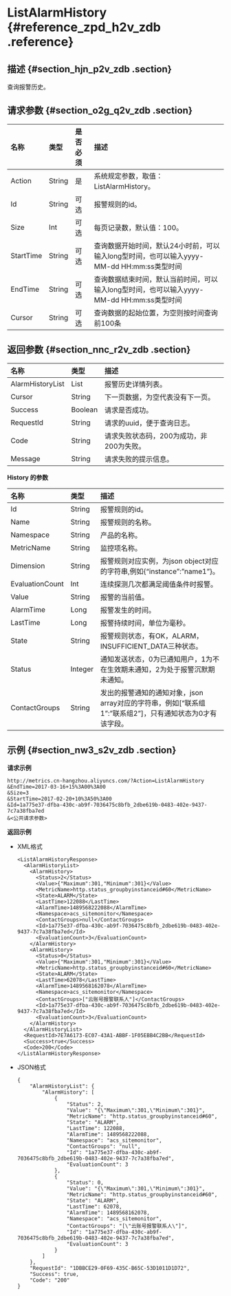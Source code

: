 # ListAlarmHistory {#reference_zpd_h2v_zdb .reference}

## 描述 {#section_hjn_p2v_zdb .section}

查询报警历史。

## 请求参数 {#section_o2g_q2v_zdb .section}

|名称|类型|是否必须|描述|
|:-|:-|:---|:-|
|Action|String|是|系统规定参数，取值：ListAlarmHistory。|
|Id|String|可选|报警规则的id。|
|Size|Int|可选|每页记录数，默认值：100。|
|StartTime|String|可选|查询数据开始时间，默认24小时前，可以输入long型时间，也可以输入yyyy-MM-dd HH:mm:ss类型时间|
|EndTime|String|可选|查询数据结束时间，默认当前时间，可以输入long型时间，也可以输入yyyy-MM-dd HH:mm:ss类型时间|
|Cursor|String|可选|查询数据的起始位置，为空则按时间查询前100条|

## 返回参数 {#section_nnc_r2v_zdb .section}

|名称|类型|描述|
|:-|:-|:-|
|AlarmHistoryList|List|报警历史详情列表。|
|Cursor|String|下一页数据，为空代表没有下一页。|
|Success|Boolean|请求是否成功。|
|RequestId|String|请求的uuid，便于查询日志。|
|Code|String|请求失败状态码，200为成功，非200为失败。|
|Message|String|请求失败的提示信息。|

**History 的参数**

|名称|类型|描述|
|:-|:-|:-|
|Id|String|报警规则的id。|
|Name|String|报警规则的名称。|
|Namespace|String|产品的名称。|
|MetricName|String|监控项名称。|
|Dimension|String|报警规则对应实例，为json object对应的字符串,例如\{“instance”:”name1”\}。|
|EvaluationCount|Int|连续探测几次都满足阈值条件时报警。|
|Value|String|报警的当前值。|
|AlarmTime|Long|报警发生的时间。|
|LastTime|Long|报警持续时间，单位为毫秒。|
|State|String|报警规则状态，有OK，ALARM，INSUFFICIENT\_DATA三种状态。|
|Status|Integer|通知发送状态，0为已通知用户，1为不在生效期未通知，2为处于报警沉默期未通知。|
|ContactGroups|String|发出的报警通知的通知对象，json array对应的字符串，例如\[“联系组1”:”联系组2”\]，只有通知状态为0才有该字段。|

## 示例 {#section_nw3_s2v_zdb .section}

**请求示例**

```
http://metrics.cn-hangzhou.aliyuncs.com/?Action=ListAlarmHistory
&EndTime=2017-03-16+15%3A00%3A00
&Size=3
&StartTime=2017-02-20+10%3A50%3A00
&Id=1a775e37-dfba-430c-ab9f-7036475c8bfb_2dbe619b-0483-402e-9437-7c7a38fba7ed
&<公共请求参数>
```

**返回示例**

-   XML格式

    ```
    <ListAlarmHistoryResponse>
      <AlarmHistoryList>
        <AlarmHistory>
          <Status>2</Status>
          <Value>{"Maximum":301,"Minimum":301}</Value>
          <MetricName>http.status_groupbyinstanceid#60</MetricName>
          <State>ALARM</State>
          <LastTime>122088</LastTime>
          <AlarmTime>1489568222088</AlarmTime>
          <Namespace>acs_sitemonitor</Namespace>
          <ContactGroups>null</ContactGroups>
          <Id>1a775e37-dfba-430c-ab9f-7036475c8bfb_2dbe619b-0483-402e-9437-7c7a38fba7ed</Id>
          <EvaluationCount>3</EvaluationCount>
        </AlarmHistory>
        <AlarmHistory>
          <Status>0</Status>
          <Value>{"Maximum":301,"Minimum":301}</Value>
          <MetricName>http.status_groupbyinstanceid#60</MetricName>
          <State>ALARM</State>
          <LastTime>62078</LastTime>
          <AlarmTime>1489568162078</AlarmTime>
          <Namespace>acs_sitemonitor</Namespace>
          <ContactGroups>["云账号报警联系人"]</ContactGroups>
          <Id>1a775e37-dfba-430c-ab9f-7036475c8bfb_2dbe619b-0483-402e-9437-7c7a38fba7ed</Id>
          <EvaluationCount>3</EvaluationCount>
        </AlarmHistory>
      </AlarmHistoryList>
      <RequestId>7E7A6173-EC07-43A1-ABBF-1F05EBB4C2BB</RequestId>
      <Success>true</Success>
      <Code>200</Code>
    </ListAlarmHistoryResponse>
    ```


-   JSON格式

    ```
    {
        "AlarmHistoryList": {
            "AlarmHistory": [
                {
                    "Status": 2, 
                    "Value": "{\"Maximum\":301,\"Minimum\":301}", 
                    "MetricName": "http.status_groupbyinstanceid#60", 
                    "State": "ALARM", 
                    "LastTime": 122088, 
                    "AlarmTime": 1489568222088, 
                    "Namespace": "acs_sitemonitor", 
                    "ContactGroups": "null", 
                    "Id": "1a775e37-dfba-430c-ab9f-7036475c8bfb_2dbe619b-0483-402e-9437-7c7a38fba7ed", 
                    "EvaluationCount": 3
                }, 
                {
                    "Status": 0, 
                    "Value": "{\"Maximum\":301,\"Minimum\":301}", 
                    "MetricName": "http.status_groupbyinstanceid#60", 
                    "State": "ALARM", 
                    "LastTime": 62078, 
                    "AlarmTime": 1489568162078, 
                    "Namespace": "acs_sitemonitor", 
                    "ContactGroups": "[\"云账号报警联系人\"]", 
                    "Id": "1a775e37-dfba-430c-ab9f-7036475c8bfb_2dbe619b-0483-402e-9437-7c7a38fba7ed", 
                    "EvaluationCount": 3
                }
            ]
        }, 
        "RequestId": "1DBBCE29-0F69-435C-B65C-53D1011D1D72", 
        "Success": true, 
        "Code": "200"
    }
    ```


